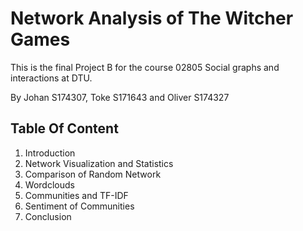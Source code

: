 # Network Analysis of The Witcher Games

This is the final Project B for the course 02805 Social graphs and interactions at DTU.

By Johan S174307, Toke S171643 and Oliver S174327   

## Table Of Content 

1. Introduction
2. Network Visualization and Statistics
3. Comparison of Random Network
4. Wordclouds
5. Communities and TF-IDF
6. Sentiment of Communities
7. Conclusion
